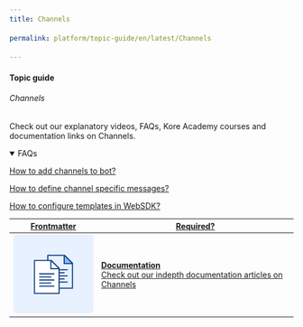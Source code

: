```yaml
---
title: Channels

permalink: platform/topic-guide/en/latest/Channels

---
```


#### Topic guide
###### Channels

  Check out our explanatory videos, FAQs, Kore Academy courses and documentation links on Channels.

<details open>
  <summary>FAQs
  </summary>

  <a class="doc-link" target="_blank" href="https://developer.kore.ai/docs/bots/channel-enablement/adding-channels-to-your-bot/">
 
  How to add channels to bot?

</a>

<a class="doc-link" target="_blank" href="https://developer.kore.ai/docs/bots/bot-builder-tool/dialog-task/prompt-editor/#Channel-Specific_User_Prompts">
 
  How to define channel specific messages?

</a>


<a class="doc-link" target="_blank" href="https://developer.kore.ai/docs/bots/sdks/message-templates/">
 
  How to configure templates in WebSDK?

</a>

</details>

<a class="doc-link" target="_blank" href="https://developer.kore.ai/docs/bots/channel-enablement/adding-channels-to-your-bot/">
 

| Frontmatter | Required? |
|-------------|-------------|
| ![alt text](images/docIcon.svg "Title") | **Documentation**  <br /> Check out our indepth documentation articles on Channels | 


</a>
